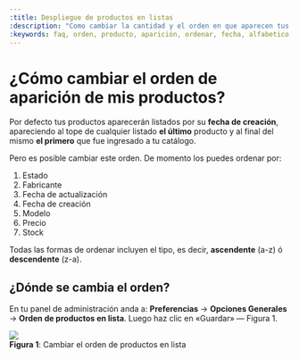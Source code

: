 ```yaml
---
:title: Despliegue de productos en listas
:description: "Como cambiar la cantidad y el orden en que aparecen tus productos."
:keywords: faq, orden, producto, aparición, ordenar, fecha, alfabetico, lista
---
```


# ¿Cómo cambiar el orden de aparición de mis productos?

Por defecto tus productos aparecerán listados por su **fecha de creación**, apareciendo al tope de cualquier listado **el último** producto y al final del mismo **el primero** que fue ingresado a tu catálogo.

Pero es posible cambiar este orden. De momento los puedes ordenar por:

1. Estado
2. Fabricante
3. Fecha de actualización
4. Fecha de creación
5. Modelo
6. Precio
7. Stock

Todas las formas de ordenar incluyen el tipo, es decir, **ascendente** (a-z) ó **descendente** (z-a).

## ¿Dónde se cambia el orden?

En tu panel de administración anda a: **Preferencias** &rarr; **Opciones Generales** &rarr; **Orden de productos en lista**. Luego haz clic en «Guardar» — Figura 1.

<div class="captura">
  <div class="c-contenido">
      <img src="/img/admin/orden-de-productos.png" />
  </div>
  <div class="c-pie"><strong>Figura 1</strong>: Cambiar el orden de productos en
lista</div>
</div>
